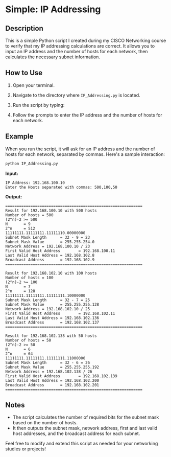 # Simple: IP Addressing

## Description

This is a simple Python script I created during my CISCO Networking course to verify that my IP addressing calculations are correct. It allows you to input an IP address and the number of hosts for each network, then calculates the necessary subnet information.

## How to Use

1. Open your terminal.
2. Navigate to the directory where `IP_Addressing.py` is located.
3. Run the script by typing:


4. Follow the prompts to enter the IP address and the number of hosts for each network.

## Example

When you run the script, it will ask for an IP address and the number of hosts for each network, separated by commas. Here's a sample interaction:

```bash
python IP_Addressing.py
```

**Input:**

```plaintext
IP Address: 192.168.100.10
Enter the Hosts separated with commas: 500,100,50
```

**Output:**

```plaintext
============================================================
Result for 192.168.100.10 with 500 hosts
Number of hosts = 500
(2^n)-2 >= 500
N       = 9
2^n     = 512
11111111.11111111.11111110.00000000
Subnet Mask Length      = 32 - 9 = 23
Subnet Mask Value       = 255.255.254.0
Network Address = 192.168.100.10 / 23
First Valid Host Address        = 192.168.100.11
Last Valid Host Address = 192.168.102.8
Broadcast Address       = 192.168.102.9
============================================================

Result for 192.168.102.10 with 100 hosts
Number of hosts = 100
(2^n)-2 >= 100
N       = 7
2^n     = 128
11111111.11111111.11111111.10000000
Subnet Mask Length      = 32 - 7 = 25
Subnet Mask Value       = 255.255.255.128
Network Address = 192.168.102.10 / 25
First Valid Host Address        = 192.168.102.11
Last Valid Host Address = 192.168.102.136
Broadcast Address       = 192.168.102.137
============================================================

Result for 192.168.102.138 with 50 hosts
Number of hosts = 50
(2^n)-2 >= 50
N       = 6
2^n     = 64
11111111.11111111.11111111.11000000
Subnet Mask Length      = 32 - 6 = 26
Subnet Mask Value       = 255.255.255.192
Network Address = 192.168.102.138 / 26
First Valid Host Address        = 192.168.102.139
Last Valid Host Address = 192.168.102.200
Broadcast Address       = 192.168.102.201
============================================================
```

## Notes

- The script calculates the number of required bits for the subnet mask based on the number of hosts.
- It then outputs the subnet mask, network address, first and last valid host addresses, and the broadcast address for each subnet.

Feel free to modify and extend this script as needed for your networking studies or projects!
```
